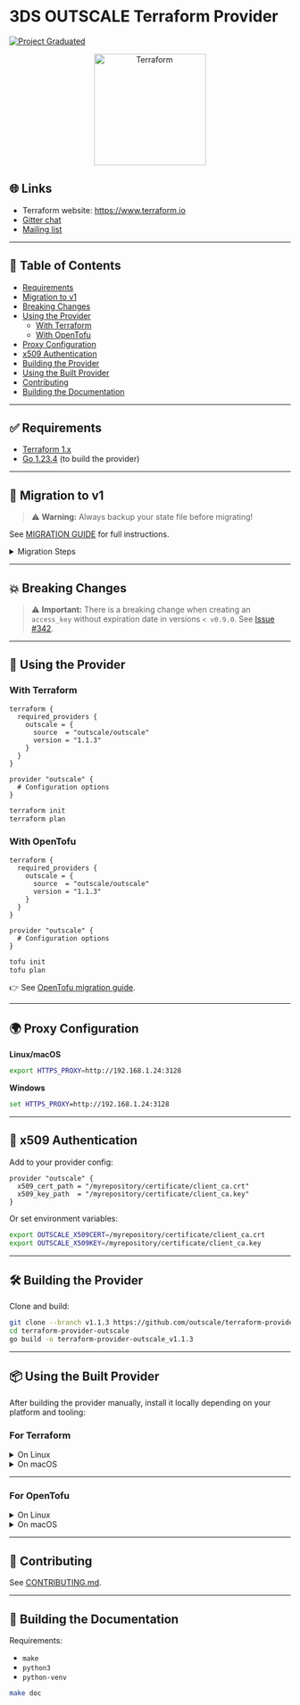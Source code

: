 # 3DS OUTSCALE Terraform Provider

[![Project Graduated](https://docs.outscale.com/fr/userguide/_images/Project-Graduated-green.svg)](https://docs.outscale.com/en/userguide/Open-Source-Projects.html)

<p align="center">
  <img alt="Terraform" src="https://www.datocms-assets.com/2885/1731373310-terraform_white.svg" width="200px">
</p>

## 🌐 Links
- Terraform website: https://www.terraform.io
- [Gitter chat](https://gitter.im/hashicorp-terraform/Lobby)
- [Mailing list](http://groups.google.com/group/terraform-tool)

---

## 📄 Table of Contents
- [Requirements](#-requirements)
- [Migration to v1](#-migration-to-v1)
- [Breaking Changes](#-breaking-changes)
- [Using the Provider](#-using-the-provider)
  - [With Terraform](#with-terraform)
  - [With OpenTofu](#with-opentofu)
- [Proxy Configuration](#-proxy-configuration)
- [x509 Authentication](#-x509-authentication)
- [Building the Provider](#-building-the-provider)
- [Using the Built Provider](#-using-the-built-provider)
- [Contributing](#-contributing)
- [Building the Documentation](#-building-the-documentation)

---

## ✅ Requirements
- [Terraform 1.x](https://www.terraform.io/downloads.html)
- [Go 1.23.4](https://golang.org/doc/install) (to build the provider)

---

## 🚀 Migration to v1

> ⚠️ **Warning:** Always backup your state file before migrating!

See [MIGRATION GUIDE](./MIGRATION.md) for full instructions.

<details>
<summary>Migration Steps</summary>

### Step 1: Upgrade provider version
```hcl
terraform {
  required_providers {
    outscale = {
      source  = "outscale/outscale"
      version = "1.1.3"
    }
  }
}

provider "outscale" {
  # Configuration
}
```
```sh
terraform init -upgrade
```

### Step 2: Clean up state & configuration

**Linux**
```sh
sed -i 's/outscale_volumes_link/outscale_volume_link/g' terraform.tfstate
# + Other sed commands
```

**macOS**
```sh
sed -i='' 's/outscale_volumes_link/outscale_volume_link/g' terraform.tfstate
# + Other sed commands
```

### Step 3: Refresh
```sh
terraform refresh
```
</details>

---

## 💥 Breaking Changes

> ⚠️ **Important:**
There is a breaking change when creating an `access_key` without expiration date in versions `< v0.9.0`.
See [Issue #342](https://github.com/outscale/terraform-provider-outscale/issues/342).

---

## 🚀 Using the Provider

### With Terraform

```hcl
terraform {
  required_providers {
    outscale = {
      source  = "outscale/outscale"
      version = "1.1.3"
    }
  }
}

provider "outscale" {
  # Configuration options
}
```
```sh
terraform init
terraform plan
```

### With OpenTofu
```hcl
terraform {
  required_providers {
    outscale = {
      source  = "outscale/outscale"
      version = "1.1.3"
    }
  }
}

provider "outscale" {
  # Configuration options
}
```
```sh
tofu init
tofu plan
```

👉 See [OpenTofu migration guide](https://opentofu.org/docs/intro/migration/).

---

## 🌍 Proxy Configuration

**Linux/macOS**
```sh
export HTTPS_PROXY=http://192.168.1.24:3128
```

**Windows**
```cmd
set HTTPS_PROXY=http://192.168.1.24:3128
```

---

## 🔐 x509 Authentication

Add to your provider config:
```hcl
provider "outscale" {
  x509_cert_path = "/myrepository/certificate/client_ca.crt"
  x509_key_path  = "/myrepository/certificate/client_ca.key"
}
```
Or set environment variables:
```sh
export OUTSCALE_X509CERT=/myrepository/certificate/client_ca.crt
export OUTSCALE_X509KEY=/myrepository/certificate/client_ca.key
```

---

## 🛠 Building the Provider

Clone and build:
```sh
git clone --branch v1.1.3 https://github.com/outscale/terraform-provider-outscale
cd terraform-provider-outscale
go build -o terraform-provider-outscale_v1.1.3
```

---

## 📦 Using the Built Provider

After building the provider manually, install it locally depending on your platform and tooling:

### For Terraform

<details>
<summary>On Linux</summary>
1. Download and install [Terraform](https://www.terraform.io/downloads.html).

2. Move the plugin to the repository:
```sh
mkdir -p terraform.d/plugins/registry.terraform.io/outscale/outscale/1.1.3/linux_amd64
mv terraform-provider-outscale_v1.1.3 terraform.d/plugins/registry.terraform.io/outscale/outscale/1.1.3/linux_amd64/
```

3. Initialize Terraform:
```sh
terraform init
```

4. Plan your Terraform configuration:
```sh
terraform plan
```
</details>

<details>
<summary>On macOS</summary>
1. Download and install [Terraform](https://www.terraform.io/downloads.html).

2. Move the plugin to the repository:
```sh
mkdir -p terraform.d/plugins/registry.terraform.io/outscale/outscale/1.1.3/darwin_arm64
mv terraform-provider-outscale_v1.1.3 terraform.d/plugins/registry.terraform.io/outscale/outscale/1.1.3/darwin_arm64/
```

3. Initialize Terraform:
```sh
terraform init
```

4. Plan your Terraform configuration:
```sh
terraform plan
```
</details>

---

### For OpenTofu

<details>
<summary>On Linux</summary>
1. Download and install [OpenTofu](https://opentofu.org/docs/intro/install/deb/).

2. Move the plugin to the repository:
```sh
mkdir -p terraform.d/plugins/registry.opentofu.org/outscale/outscale/1.1.3/linux_amd64
mv terraform-provider-outscale_v1.1.3 terraform.d/plugins/registry.opentofu.org/outscale/outscale/1.1.3/linux_amd64/
```

3. Initialize OpenTofu:
```sh
tofu init
```

4. Plan your configuration:
```sh
tofu plan
```
</details>

<details>
<summary>On macOS</summary>
1. Download and install [OpenTofu](https://opentofu.org/docs/intro/install/homebrew/).

2. Move the plugin to the repository:
```sh
mkdir -p terraform.d/plugins/registry.opentofu.org/outscale/outscale/1.1.3/darwin_arm64
mv terraform-provider-outscale_v1.1.3 terraform.d/plugins/registry.opentofu.org/outscale/outscale/1.1.3/darwin_arm64/
```

3. Initialize OpenTofu:
```sh
tofu init
```

4. Plan your configuration:
```sh
tofu plan
```
</details>

---

## 🤝 Contributing

See [CONTRIBUTING.md](./CONTRIBUTING.md).

---

## 📝 Building the Documentation

Requirements:
- `make`
- `python3`
- `python-venv`

```sh
make doc
```